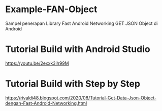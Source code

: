 # Example-FAN-Object
Sampel penerapan Library Fast Android Networking GET JSON Object di Android

# Tutorial Build with Android Studio
https://youtu.be/2exxk3ih99M

# Tutorial Build with Step by Step
https://rivaldi48.blogspot.com/2020/08/Tutorial-Get-Data-Json-Object-dengan-Fast-Android-Networking.html
